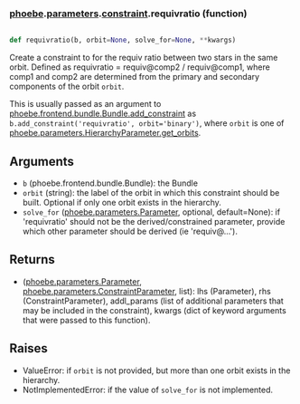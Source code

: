### [phoebe](phoebe.md).[parameters](phoebe.parameters.md).[constraint](phoebe.parameters.constraint.md).requivratio (function)


```py

def requivratio(b, orbit=None, solve_for=None, **kwargs)

```



Create a constraint to for the requiv ratio between two stars in the same orbit.
Defined as requivratio = requiv@comp2 / requiv@comp1, where comp1 and comp2 are
determined from the primary and secondary components of the orbit `orbit`.

This is usually passed as an argument to
[phoebe.frontend.bundle.Bundle.add_constraint](phoebe.frontend.bundle.Bundle.add_constraint.md) as
`b.add_constraint('requivratio', orbit='binary')`, where
`orbit` is one of [phoebe.parameters.HierarchyParameter.get_orbits](phoebe.parameters.HierarchyParameter.get_orbits.md).

Arguments
-----------
* `b` (phoebe.frontend.bundle.Bundle): the Bundle
* `orbit` (string): the label of the orbit in which this constraint should be built.
    Optional if only one orbit exists in the hierarchy.
* `solve_for` ([phoebe.parameters.Parameter](phoebe.parameters.Parameter.md), optional, default=None): if
    'requivratio' should not be the derived/constrained parameter, provide which
    other parameter should be derived (ie 'requiv@...').

Returns
----------
* ([phoebe.parameters.Parameter](phoebe.parameters.Parameter.md), [phoebe.parameters.ConstraintParameter](phoebe.parameters.ConstraintParameter.md), list):
    lhs (Parameter), rhs (ConstraintParameter), addl_params (list of additional
    parameters that may be included in the constraint), kwargs (dict of
    keyword arguments that were passed to this function).

Raises
-------------
* ValueError: if `orbit` is not provided, but more than one orbit exists
    in the hierarchy.
* NotImplementedError: if the value of `solve_for` is not implemented.

